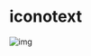 # iconotext

![img](https://docs.google.com/drawings/d/1DnGQKQQD9bKBrDW_nD3t1e6rezmi3iVaevDZ2Tb1ICI/pub?w=1487&amp;h=1080)
